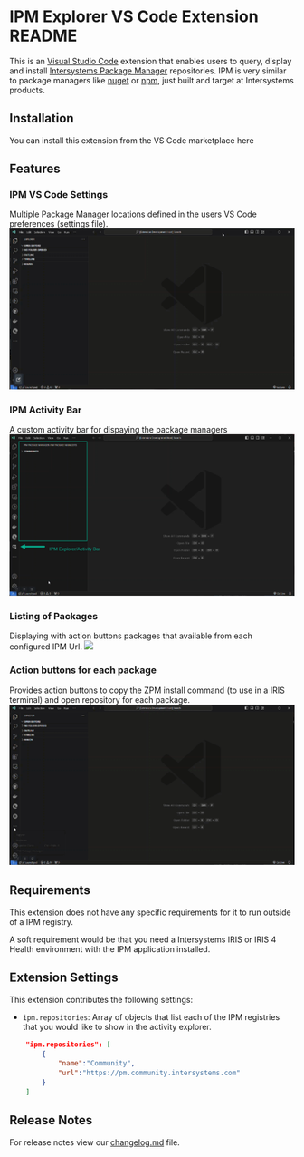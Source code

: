 # IPM Explorer VS Code Extension README

This is an [Visual Studio Code](https://code.visualstudio.com/) extension that enables users to query, display and install [Intersystems Package Manager](https://community.intersystems.com/tags/intersystems-package-manager-ipm) repositories. IPM is very similar to package managers like [nuget](https://www.nuget.org) or [npm](https://www.npmjs.org), just built and target at Intersystems products.

## Installation

You can install this extension from the VS Code marketplace here

## Features

### IPM VS Code Settings

Multiple Package Manager locations defined in the users VS Code preferences (settings file).
![](images/settings.gif)

### IPM Activity Bar

A custom activity bar for dispaying the package managers
![](images/ipmactivitybar.png)


### Listing of Packages
Displaying with action buttons packages that available from each configured IPM Url.
![](images/ipmpackageviewer.gif)

### Action buttons for each package

Provides action buttons to copy the ZPM install command (to use in a IRIS terminal) and open repository for each package.
![](images/actionbuttons.gif)


## Requirements
This extension does not have any specific requirements for it to run outside of a IPM registry.

A soft requirement would be that you need a Intersystems IRIS or IRIS 4 Health environment with the IPM application installed.

## Extension Settings

This extension contributes the following settings:

* `ipm.repositories`: Array of objects that list each of the IPM registries that you would like to show in the activity explorer.
``` json
    "ipm.repositories": [
        {
            "name":"Community",
            "url":"https://pm.community.intersystems.com"
        }
    ]
```

## Release Notes

For release notes view our [changelog.md](CHANGELOG.md) file.
